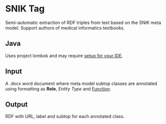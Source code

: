 # SNIK Tag

Semi-automatic extraction of RDF triples from text based on the SNIK meta model.
Support authors of medical informatics textbooks.

## Java
Uses project lombok and may require [setup for your IDE](https://projectlombok.org/setup/overview).

## Input
A .docx word document where meta model subtop classes are annotated using formatting as **Role**, *Entity Type* and <u>Function</u>.

## Output
RDF with URL, label and subtop for each annotated class.
